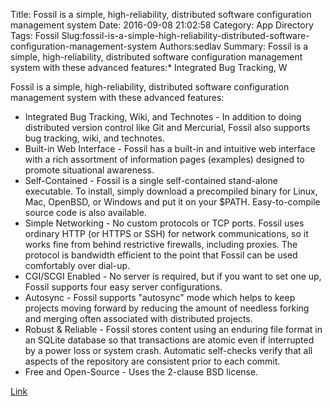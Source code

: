 Title: Fossil is a simple, high-reliability, distributed software configuration management system
Date: 2016-09-08 21:02:58
Category: App Directory
Tags: Fossil
Slug:fossil-is-a-simple-high-reliability-distributed-software-configuration-management-system
Authors:sedlav
Summary: Fossil is a simple, high-reliability, distributed software configuration management system with these advanced features:* Integrated Bug Tracking, W

Fossil is a simple, high-reliability, distributed software configuration management system with these advanced features:

* Integrated Bug Tracking, Wiki, and Technotes - In addition to doing distributed version control like Git and Mercurial, Fossil also supports bug tracking, wiki, and technotes.
* Built-in Web Interface - Fossil has a built-in and intuitive web interface with a rich assortment of information pages (examples) designed to promote situational awareness.
* Self-Contained - Fossil is a single self-contained stand-alone executable. To install, simply download a precompiled binary for Linux, Mac, OpenBSD, or Windows and put it on your $PATH. Easy-to-compile source code is also available.
* Simple Networking - No custom protocols or TCP ports. Fossil uses ordinary HTTP (or HTTPS or SSH) for network communications, so it works fine from behind restrictive firewalls, including proxies. The protocol is bandwidth efficient to the point that Fossil can be used comfortably over dial-up.
* CGI/SCGI Enabled - No server is required, but if you want to set one up, Fossil supports four easy server configurations.
* Autosync - Fossil supports "autosync" mode which helps to keep projects moving forward by reducing the amount of needless forking and merging often associated with distributed projects.
* Robust & Reliable - Fossil stores content using an enduring file format in an SQLite database so that transactions are atomic even if interrupted by a power loss or system crash. Automatic self-checks verify that all aspects of the repository are consistent prior to each commit.
* Free and Open-Source - Uses the 2-clause BSD license.

[Link](https://www.fossil-scm.org/)
